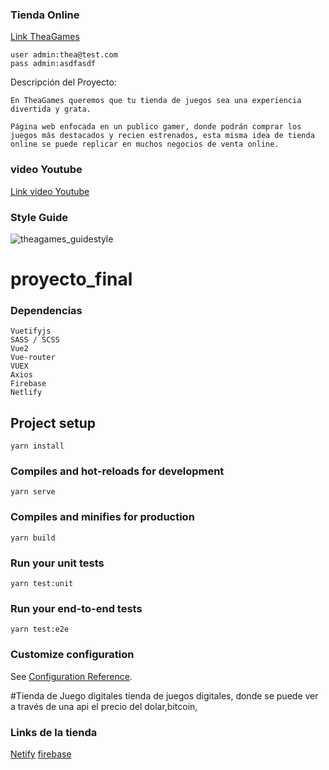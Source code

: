 ### Tienda Online
[Link TheaGames](https://theagames.netlify.app/home)
```
user admin:thea@test.com
pass admin:asdfasdf
```
Descripción del Proyecto:
```
En TheaGames queremos que tu tienda de juegos sea una experiencia divertida y grata.

Página web enfocada en un publico gamer, donde podrán comprar los juegos más destacados y recien estrenados, esta misma idea de tienda online se puede replicar en muchos negocios de venta online.
```
### video Youtube
[Link video Youtube](https://www.youtube.com/watch?v=WdLVjBI2t-c)

### Style Guide
![theagames_guidestyle](https://user-images.githubusercontent.com/94083791/180022360-710750fc-d5e0-42f7-b304-4af556db6ba8.png)
# proyecto_final


### Dependencias
```
Vuetifyjs
SASS / SCSS
Vue2
Vue-router
VUEX
Axios
Firebase
Netlify
```


## Project setup
```
yarn install
```

### Compiles and hot-reloads for development
```
yarn serve
```

### Compiles and minifies for production
```
yarn build
```

### Run your unit tests
```
yarn test:unit
```

### Run your end-to-end tests
```
yarn test:e2e
```

### Customize configuration
See [Configuration Reference](https://cli.vuejs.org/config/).

#Tienda de Juego digitales
tienda de juegos digitales, donde se puede ver a través de una api el precio del dolar,bitcoin,
### Links de la tienda
[Netify]()
[firebase]()
